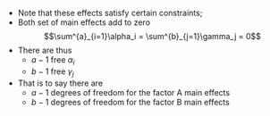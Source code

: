 - Note that these effects satisfy certain constraints;
- Both set of main effects add to zero $$\sum^{a}_{i=1}\alpha_i = \sum^{b}_{j=1}\gamma_j = 0$$
- There are thus
	- $a - 1$ free $\alpha_i$
	- $b - 1$ free $\gamma_j$
- That is to say there are
	- $a - 1$ degrees of freedom for the factor A main effects
	- $b - 1$ degrees of freedom for the factor B main effects